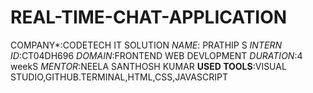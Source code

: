 # REAL-TIME-CHAT-APPLICATION
COMPANY*:CODETECH IT SOLUTION
*NAME*: PRATHIP S
*INTERN ID*:CT04DH696
*DOMAIN*:FRONTEND WEB DEVLOPMENT
*DURATION*:4 weekS
*MENTOR*:NEELA SANTHOSH KUMAR
**USED TOOLS**:VISUAL STUDIO,GITHUB.TERMINAL,HTML,CSS,JAVASCRIPT
